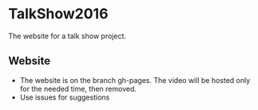 # TalkShow2016
The website for a talk show project.
## Website
- The website is on the branch gh-pages. The video will be hosted only for the needed time, then removed.
- Use issues for suggestions
